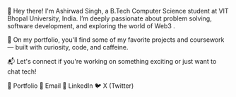 👋 Hey there! I'm Ashirwad Singh, a B.Tech Computer Science student at VIT Bhopal University, India. I’m deeply passionate about problem solving, software development, and exploring the world of Web3 .

🚀 On my portfolio, you'll find some of my favorite projects and coursework — built with curiosity, code, and caffeine.

📬 Let's connect if you're working on something exciting or just want to chat tech!

🔗 Portfolio
📧 Email
💼 LinkedIn
🐦 X (Twitter)

